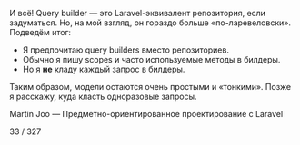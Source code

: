 И всё! Query builder — это Laravel-эквивалент репозитория, если задуматься. Но, на мой взгляд, он гораздо больше «по-ларевеловски». Подведём итог:

* Я предпочитаю query builders вместо репозиториев.
* Обычно я пишу scopes и часто используемые методы в билдеры.
* Но я **не** кладу каждый запрос в билдеры.

Таким образом, модели остаются очень простыми и «тонкими». Позже я расскажу, куда класть одноразовые запросы.

Martin Joo — Предметно-ориентированное проектирование с Laravel

33 / 327

